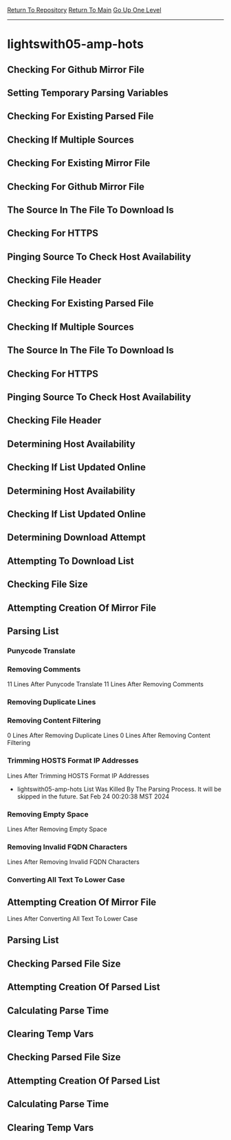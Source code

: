 [Return To Repository](https://github.com/DigitalWarrior/piholeparser/)
[Return To Main](https://github.com/DigitalWarrior/piholeparser/blob/master/RecentRunLogs/Mainlog.md)
[Go Up One Level](https://github.com/DigitalWarrior/piholeparser/blob/master/RecentRunLogs/TopLevelScripts/30-Processing-External-Blacklists.md)
____________________________________
# lightswith05-amp-hots
## Checking For Github Mirror File
## Setting Temporary Parsing Variables
## Checking For Existing Parsed File
## Checking If Multiple Sources
## Checking For Existing Mirror File
## Checking For Github Mirror File
## The Source In The File To Download Is
## Checking For HTTPS
## Pinging Source To Check Host Availability
## Checking File Header
## Checking For Existing Parsed File
## Checking If Multiple Sources
## The Source In The File To Download Is
## Checking For HTTPS
## Pinging Source To Check Host Availability
## Checking File Header
## Determining Host Availability
## Checking If List Updated Online
## Determining Host Availability
## Checking If List Updated Online
## Determining Download Attempt
## Attempting To Download List
## Checking File Size
## Attempting Creation Of Mirror File
## Parsing List
### Punycode Translate
### Removing Comments
11 Lines After Punycode Translate
11 Lines After Removing Comments
### Removing Duplicate Lines
### Removing Content Filtering
0 Lines After Removing Duplicate Lines
0 Lines After Removing Content Filtering
### Trimming HOSTS Format IP Addresses
 Lines After Trimming HOSTS Format IP Addresses
* lightswith05-amp-hots List Was Killed By The Parsing Process. It will be skipped in the future. Sat Feb 24 00:20:38 MST 2024
### Removing Empty Space
 Lines After Removing Empty Space
### Removing Invalid FQDN Characters
 Lines After Removing Invalid FQDN Characters
### Converting All Text To Lower Case
## Attempting Creation Of Mirror File
 Lines After Converting All Text To Lower Case
## Parsing List
## Checking Parsed File Size
## Attempting Creation Of Parsed List
## Calculating Parse Time
## Clearing Temp Vars
## Checking Parsed File Size
## Attempting Creation Of Parsed List
## Calculating Parse Time
## Clearing Temp Vars
